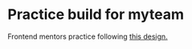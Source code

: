 # Practice build for myteam
Frontend mentors practice following <a href="https://www.frontendmentor.io/challenges/myteam-multipage-website-mxlEauvW">this design.</a>
